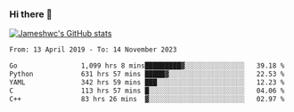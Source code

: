 ### Hi there 👋

[![Jameshwc's GitHub stats](https://github-readme-stats.vercel.app/api?username=jameshwc)](https://github.com/anuraghazra/github-readme-stats)

<!--START_SECTION:waka-->

```txt
From: 13 April 2019 - To: 14 November 2023

Go                1,099 hrs 8 mins█████████▓░░░░░░░░░░░░░░░   39.18 %
Python            631 hrs 57 mins █████▓░░░░░░░░░░░░░░░░░░░   22.53 %
YAML              342 hrs 59 mins ███░░░░░░░░░░░░░░░░░░░░░░   12.23 %
C                 113 hrs 57 mins █░░░░░░░░░░░░░░░░░░░░░░░░   04.06 %
C++               83 hrs 26 mins  ▓░░░░░░░░░░░░░░░░░░░░░░░░   02.97 %
```

<!--END_SECTION:waka-->